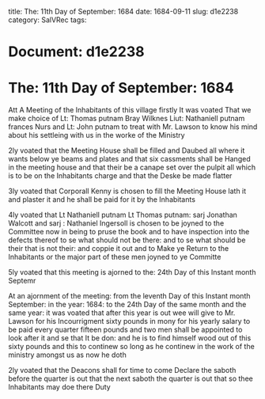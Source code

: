 title: The: 11th Day of September: 1684
date: 1684-09-11
slug: d1e2238
category: SalVRec
tags: 




# Document: d1e2238


# The: 11th Day of September: 1684

Att A Meeting of the Inhabitants of this village firstly It was voated That we make choice of Lt: Thomas putnam Bray Wilknes Liut: Nathaniell putnam frances Nurs and Lt: John putnam to treat with Mr. Lawson to know his mind about his settleing with us in the worke of the Ministry

2ly voated that the Meeting House shall be filled and Daubed all where it wants below ye beams and plates and that six cassments shall be Hanged in the meeting house and that their be a canape set over the pulpit all which is to be on the Inhabitants charge and that the Deske be made flatter

3ly voated that Corporall Kenny is chosen to fill the Meeting House lath it and plaster it and he shall be paid for it by the Inhabitants

4ly voated that Lt Nathaniell putnam Lt Thomas putnam: sarj Jonathan Walcott and sarj : Nathaniel Ingersoll is chosen to be joyned to the Committee now in being to pruse the book and to have inspection into the defects thereof to se what should not be there: and to se what should be their that is not their: and coppie it out and to Make ye Return to the Inhabitants or the major part of these men joyned to ye Committe

5ly voated that this meeting is ajorned to the: 24th Day of this Instant month Septemr

At an ajornment of the meeting: from the leventh Day of this Instant month September: in the year: 1684: to the 24th Day of the same month and the same year: it was voated that after this year is out wee will give to Mr. Lawson for his Incourrigment sixty pounds in mony for his yearly salary to be paid every quarter fifteen pounds and two men shall be appointed to look after it and se that It be don: and he is to find himself wood out of this sixty pounds and this to continew so long as he continew in the work of the ministry amongst us as now he doth

2ly voated that the Deacons shall for time to come Declare the saboth before the quarter is out that the next saboth the quarter is out that so thee Inhabitants may doe there Duty
